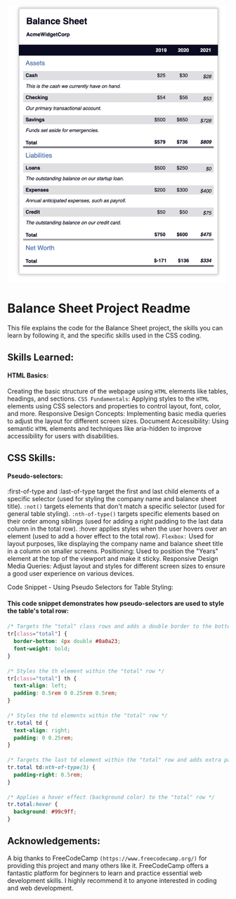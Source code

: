 ![Balance Sheet Project](balance_sheet_image.jpg)
# Balance Sheet Project Readme
This file explains the code for the Balance Sheet project, the skills you can learn by following it, and the specific skills used in the CSS coding.

## Skills Learned:

#### HTML Basics: 
Creating the basic structure of the webpage using `HTML` elements like tables, headings, and sections.
`CSS Fundamentals`: Applying styles to the `HTML` elements using CSS selectors and properties to control layout, font, color, and more.
Responsive Design Concepts: Implementing basic media queries to adjust the layout for different screen sizes.
Document Accessibility: Using semantic `HTML` elements and techniques like aria-hidden to improve accessibility for users with disabilities.

## CSS Skills:

#### Pseudo-selectors:
:first-of-type and :last-of-type target the first and last child elements of a specific selector (used for styling the company name and balance sheet title).
`:not()` targets elements that don't match a specific selector (used for general table styling).
`:nth-of-type()` targets specific elements based on their order among siblings (used for adding a right padding to the last data column in the total row).
:hover applies styles when the user hovers over an element (used to add a hover effect to the total row).
`Flexbox:` Used for layout purposes, like displaying the company name and balance sheet title in a column on smaller screens.
Positioning: Used to position the "Years" element at the top of the viewport and make it sticky.
Responsive Design Media Queries: Adjust layout and styles for different screen sizes to ensure a good user experience on various devices.

Code Snippet - Using Pseudo Selectors for Table Styling:

#### This code snippet demonstrates how pseudo-selectors are used to style the table's total row:

```css
/* Targets the "total" class rows and adds a double border to the bottom */
tr[class="total"] {
  border-bottom: 4px double #0a0a23;
  font-weight: bold;
}

/* Styles the th element within the "total" row */
tr[class="total"] th {
  text-align: left;
  padding: 0.5rem 0 0.25rem 0.5rem;
}

/* Styles the td elements within the "total" row */
tr.total td {
  text-align: right;
  padding: 0 0.25rem;
}

/* Targets the last td element within the "total" row and adds extra padding to the right */
tr.total td:nth-of-type(3) {
  padding-right: 0.5rem;
}

/* Applies a hover effect (background color) to the "total" row */
tr.total:hover {
  background: #99c9ff;
}
```
## Acknowledgements:

A big thanks to FreeCodeCamp `(https://www.freecodecamp.org/)` for providing this project and many others like it. FreeCodeCamp offers a fantastic platform for beginners to learn and practice essential web development skills. I highly recommend it to anyone interested in coding and web development.